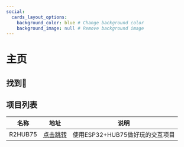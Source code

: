 ```yaml
---
social:
  cards_layout_options:
    background_color: blue # Change background color
    background_image: null # Remove background image
---
```


# 主页
## 找到🦁

## 项目列表
|名称|地址|说明|
|-|-|-|
|R2HUB75|[点击跳转](https://rraionwang.github.io/开源项目/R2HUB75/R2HUB75/)|使用ESP32+HUB75做好玩的交互项目|
